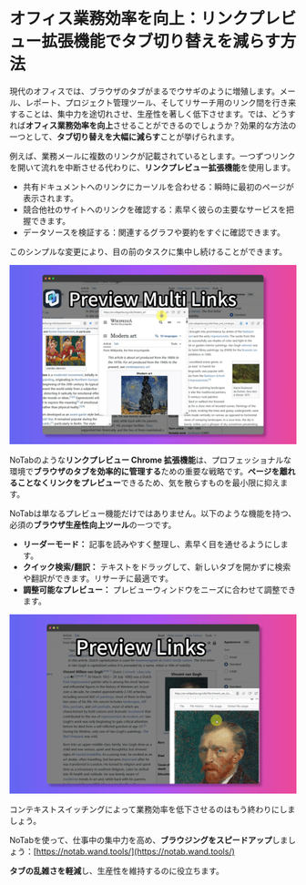# オフィス業務効率を向上：リンクプレビュー拡張機能でタブ切り替えを減らす方法

現代のオフィスでは、ブラウザのタブがまるでウサギのように増殖します。メール、レポート、プロジェクト管理ツール、そしてリサーチ用のリンク間を行き来することは、集中力を途切れさせ、生産性を著しく低下させます。では、どうすれば**オフィス業務効率を向上**させることができるのでしょうか？効果的な方法の一つとして、**タブ切り替えを大幅に減らす**ことが挙げられます。

例えば、業務メールに複数のリンクが記載されているとします。一つずつリンクを開いて流れを中断させる代わりに、**リンクプレビュー拡張機能**を使用します。
*   共有ドキュメントへのリンクにカーソルを合わせる：瞬時に最初のページが表示されます。
*   競合他社のサイトへのリンクを確認する：素早く彼らの主要なサービスを把握できます。
*   データソースを検証する：関連するグラフや要約をすぐに確認できます。

このシンプルな変更により、目の前のタスクに集中し続けることができます。

![リンクプレビューによるオフィス業務効率](../images/notab1.png)

NoTabのような**リンクプレビュー Chrome 拡張機能**は、プロフェッショナルな環境で**ブラウザのタブを効率的に管理する**ための重要な戦略です。**ページを離れることなくリンクをプレビュー**できるため、気を散らすものを最小限に抑えます。

NoTabは単なるプレビュー機能だけではありません。以下のような機能を持つ、必須の**ブラウザ生産性向上ツール**の一つです。
*   **リーダーモード：** 記事を読みやすく整理し、素早く目を通せるようにします。
*   **クイック検索/翻訳：** テキストをドラッグして、新しいタブを開かずに検索や翻訳ができます。リサーチに最適です。
*   **調整可能なプレビュー：** プレビューウィンドウをニーズに合わせて調整できます。

![NoTabクイック検索機能](../images/notab2.png)

コンテキストスイッチングによって業務効率を低下させるのはもう終わりにしましょう。

NoTabを使って、仕事中の集中力を高め、**ブラウジングをスピードアップ**しましょう：[https://notab.wand.tools/](https://notab.wand.tools/)

**タブの乱雑さを軽減**し、生産性を維持するのに役立ちます。